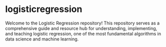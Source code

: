 # logisticregression
Welcome to the Logistic Regression repository! This repository serves as a comprehensive guide and resource hub for understanding, implementing, and teaching logistic regression, one of the most fundamental algorithms in data science and machine learning.

